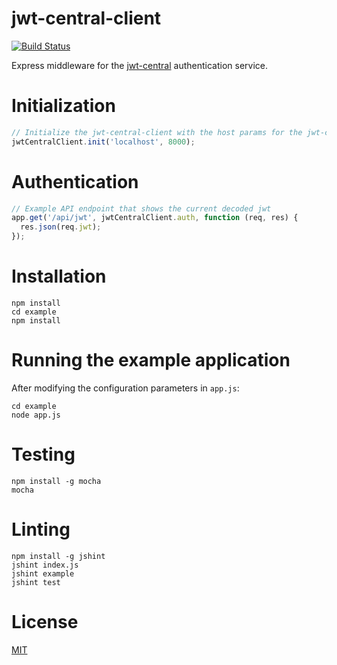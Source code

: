 # jwt-central-client

[![Build Status](https://travis-ci.org/spitimage/jwt-central-client.svg?branch=master)](https://travis-ci.org/spitimage/jwt-central-client)

Express middleware for the [jwt-central][jwtc] authentication service.

# Initialization

```js
// Initialize the jwt-central-client with the host params for the jwt-central server
jwtCentralClient.init('localhost', 8000);
```

# Authentication

```js
// Example API endpoint that shows the current decoded jwt
app.get('/api/jwt', jwtCentralClient.auth, function (req, res) {
  res.json(req.jwt);
});

```


# Installation

    npm install
    cd example
    npm install

# Running the example application
After modifying the configuration parameters in `app.js`:

    cd example
    node app.js

# Testing

    npm install -g mocha
    mocha

# Linting

    npm install -g jshint
    jshint index.js
    jshint example
    jshint test


# License
[MIT][license]

[license]: https://github.com/spitimage/jwt-central-client/blob/master/LICENSE
[jwtc]: https://github.com/spitimage/jwt-central